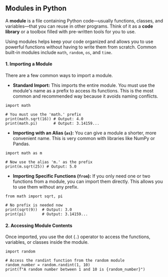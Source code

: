 ## Modules in Python

A **module** is a file containing Python code—usually functions, classes, and variables—that you can reuse in other programs. Think of it as a **code library** or a toolbox filled with pre-written tools for you to use.

Using modules helps keep your code organized and allows you to use powerful functions without having to write them from scratch. Common built-in modules include `math`, `random`, `os`, and `time`.

#### 1. Importing a Module

There are a few common ways to import a module.

- **Standard Import:** This imports the entire module. You must use the module's name as a prefix to access its functions. This is the most common and recommended way because it avoids naming conflicts.

```
import math

# You must use the 'math.' prefix
print(math.sqrt(16)) # Output: 4.0
print(math.pi)       # Output: 3.14159...
```

- **Importing with an Alias (`as`):** You can give a module a shorter, more convenient name. This is very common with libraries like NumPy or Pandas.

```
import math as m

# Now use the alias 'm.' as the prefix
print(m.sqrt(25)) # Output: 5.0
```

- **Importing Specific Functions (`from`):** If you only need one or two functions from a module, you can import them directly. This allows you to use them without any prefix.

```
from math import sqrt, pi

# No prefix is needed now
print(sqrt(9))  # Output: 3.0
print(pi)       # Output: 3.14159...
```

#### 2. Accessing Module Contents

Once imported, you use the dot (`.`) operator to access the functions, variables, or classes inside the module.

```
import random

# Access the randint function from the random module
random_number = random.randint(1, 10)
print(f"A random number between 1 and 10 is {random_number}")
```
